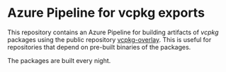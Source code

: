 # Azure Pipeline for vcpkg exports

This repository contains an Azure Pipeline for building artifacts of *vcpkg* packages using the public repository
[vcpkg-overlay](https://github.com/NordicPlayground/vcpkg-overlay-ports-public.git). This is useful for repositories that
depend on pre-built binaries of the packages.

The packages are built every night.


